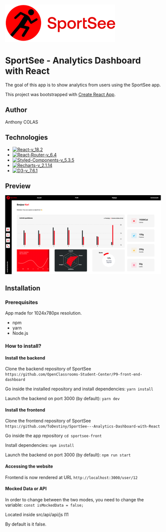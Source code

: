 ![picture](logo.svg)

# SportSee - Analytics Dashboard with React

The goal of this app is to show analytics from users using the SportSee app.

This project was bootstrapped with [Create React App](https://github.com/facebook/create-react-app).

## Author

Anthony COLAS

## Technologies

- [![React-v_18.2](https://img.shields.io/badge/React-v_18.2-blue)](https://fr.reactjs.org/)
- [![React-Router-v_6.4](https://img.shields.io/badge/React_Router-v_6.4-blue)](https://reactrouter.com/docs/en/v6)
- [![Styled-Components-v_5.3.5](https://img.shields.io/badge/Styled_Components-v_5.3.5-orange)](https://styled-components.com/)
- [![Recharts-v_2.1.14](https://img.shields.io/badge/Recharts-v_2.1.9-yellow)](https://recharts.org/)
- [![D3-v_7.6.1](https://img.shields.io/badge/D3-v_7.6.1-yellow)](https://d3js.org/)

## Preview

![picture](preview.png)

## Installation

### Prerequisites

App made for 1024x780px resolution.

- npm
- yarn
- Node.js

### How to install?

#### Install the backend

Clone the backend repository of SportSee
`https://github.com/OpenClassrooms-Student-Center/P9-front-end-dashboard`

Go inside the installed repository and install dependencies:
`yarn install`

Launch the backend on port 3000 (by default):
`yarn dev`

#### Install the frontend

Clone the frontend repository of SportSee
`https://github.com/ToDestiny/SportSee---Analytics-Dashboard-with-React`

Go inside the app repository
`cd sportsee-front`

Install dependencies:
`npm install`

Launch the backend on port 3000 (by default):
`npm run start`

#### Accessing the website

Frontend is now rendered at URL `http://localhost:3000/user/12`

#### Mocked Data or API

In order to change between the two modes, you need to change the variable:
`const isMockedData = false;`

Located inside src/api/api/js l11

By default is it false.
